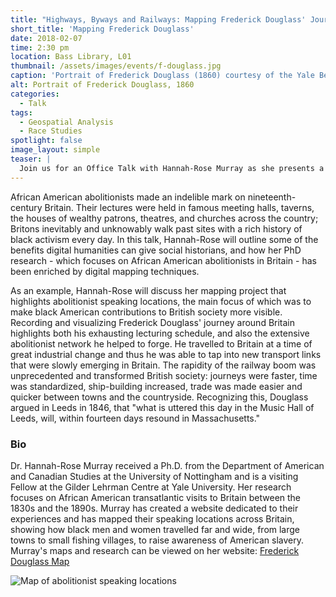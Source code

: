 ```yaml
---
title: "Highways, Byways and Railways: Mapping Frederick Douglass' Journey in Britain"
short_title: 'Mapping Frederick Douglass'
date: 2018-02-07
time: 2:30 pm
location: Bass Library, L01
thumbnail: /assets/images/events/f-douglass.jpg
caption: 'Portrait of Frederick Douglass (1860) courtesy of the Yale Beinecke Library'
alt: Portrait of Frederick Douglass, 1860 
categories: 
  - Talk
tags:
  - Geospatial Analysis
  - Race Studies
spotlight: false 
image_layout: simple
teaser: |
  Join us for an Office Talk with Hannah-Rose Murray as she presents a map of black abolitionist speaking locations. 
---
```

African American abolitionists made an indelible mark on nineteenth-century Britain. Their lectures were held in famous meeting halls, taverns, the houses of wealthy patrons, theatres, and churches across the country; Britons inevitably and unknowably walk past sites with a rich history of black activism every day. In this talk, Hannah-Rose will outline some of the benefits digital humanities can give social historians, and how her PhD research - which focuses on African American abolitionists in Britain - has been enriched by digital mapping techniques. 

As an example, Hannah-Rose will discuss her mapping project that highlights abolitionist speaking locations, the main focus of which was to make black American contributions to British society more visible. Recording and visualizing Frederick Douglass' journey around Britain highlights both his exhausting lecturing schedule, and also the extensive abolitionist network he helped to forge. He travelled to Britain at a time of great industrial change and thus he was able to tap into new transport links that were slowly emerging in Britain. The rapidity of the railway boom was unprecedented and transformed British society: journeys were faster, time was standardized, ship-building increased, trade was made easier and quicker between towns and the countryside. Recognizing this, Douglass argued in Leeds in 1846, that "what is uttered this day in the Music Hall of Leeds, will, within fourteen days resound in Massachusetts." 

### Bio
Dr. Hannah-Rose Murray received a Ph.D. from the Department of American and Canadian Studies at the University of Nottingham and is a visiting Fellow at the Gilder Lehrman Centre at Yale University. Her research focuses on African American transatlantic visits to Britain between the 1830s and the 1890s. Murray has created a website dedicated to their experiences and has mapped their speaking locations across Britain, showing how black men and women travelled far and wide, from large towns to small fishing villages, to raise awareness of American slavery. Murray's maps and research can be viewed on her website: <a href='http://frederickdouglassinbritain.com/FrederickDouglassMap/' target='_blank'>Frederick Douglass Map</a> 

<img src='{{site.baseurl}}/assets/images/events/murraymap.png'
     alt='Map of abolitionist speaking locations'
     style='float: left; margin-right: 10px;' /> 